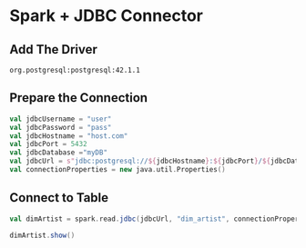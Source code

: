 # Spark + JDBC Connector

## Add The Driver
```
org.postgresql:postgresql:42.1.1	
```

## Prepare the Connection
```scala
val jdbcUsername = "user"
val jdbcPassword = "pass"
val jdbcHostname = "host.com"
val jdbcPort = 5432
val jdbcDatabase ="myDB"
val jdbcUrl = s"jdbc:postgresql://${jdbcHostname}:${jdbcPort}/${jdbcDatabase}?user=${jdbcUsername}&password=${jdbcPassword}"
val connectionProperties = new java.util.Properties()
```

## Connect to Table
```scala
val dimArtist = spark.read.jdbc(jdbcUrl, "dim_artist", connectionProperties)

dimArtist.show()
```
